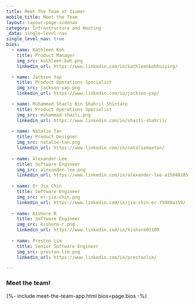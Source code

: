 ```yaml
---
title: Meet The Team of Isomer
mobile_title: Meet the Team
layout: layout-page-sidenav
category: Infrastructure and Hosting
_data: single-level-nav
single_level_nav: true
bios:
  - name: Kathleen Koh
    title: Product Manager
    img_src: kathleen-koh.png
    linkedin_url: https://www.linkedin.com/in/kathleenkohhuiying/

  - name: Jackson Yap
    title: Product Operations Specialist
    img_src: jackson-yap.png
    linkedin_url: https://www.linkedin.com/in/jackson-yap/

  - name: Muhammad Shazli Bin Shahril Shintaro
    title: Product Operations Specialist
    img_src: muhammad-shazli.png
    linkedin_url: https://www.linkedin.com/in/shazli-shahril/
    
  - name: Natalie Tan
    title: Product Designer
    img_src: natalie-tan.png
    linkedin_url: https://www.linkedin.com/in/nataliemaetan/
    
  - name: Alexander Lee
    title: Software Engineer
    img_src: alexander-lee.png
    linkedin_url: https://www.linkedin.com/in/alexander-lee-a15040185
    
  - name: Er Jia Chin
    title: Software Engineer
    img_src: er-jia-chin.png
    linkedin_url: https://www.linkedin.com/in/jia-chin-er-75988a159/
    
  - name: Kishore R
    title: Software Engineer
    img_src: kishore-r.png
    linkedin_url: https://www.linkedin.com/in/kishore03109   
   
  - name: Preston Lim
    title: Senior Software Engineer
    img_src: preston-lim.png
    linkedin_url: https://www.linkedin.com/in/prestonlim/

---
```


### Meet the team!
{%- include meet-the-team-app.html bios=page.bios -%}
